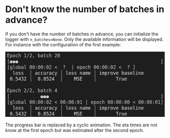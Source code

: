 # Don't know the number of batches in advance?

If you don't have the number of batches in advance, you can initialize the logger with
`n_batches=None`. Only the available information will be displayed. For instance with
the configuration of the first example:

![Alt Text](../_static/no_n_batches.png)

The progress bar is replaced by a cyclic animation. The eta times are not know at the
first epoch but was estimated after the second epoch.
